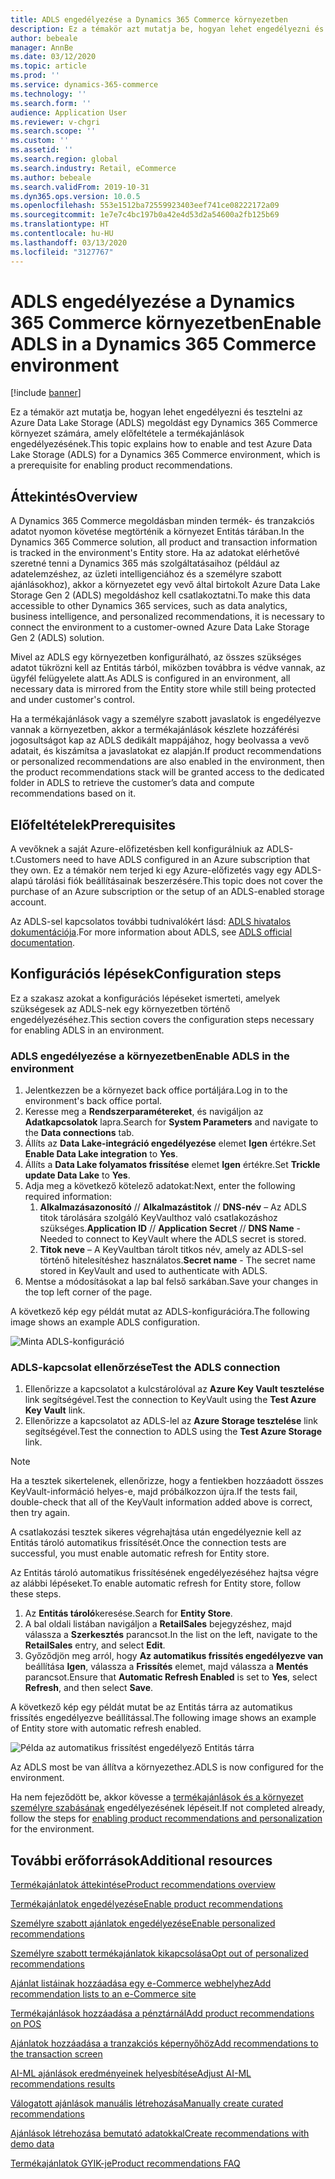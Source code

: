 ```yaml
---
title: ADLS engedélyezése a Dynamics 365 Commerce környezetben
description: Ez a témakör azt mutatja be, hogyan lehet engedélyezni és tesztelni az Azure Data Lake Storage (ADLS) megoldást egy Dynamics 365 Commerce környezet számára, amely előfeltétele a termékajánlások engedélyezésének.
author: bebeale
manager: AnnBe
ms.date: 03/12/2020
ms.topic: article
ms.prod: ''
ms.service: dynamics-365-commerce
ms.technology: ''
ms.search.form: ''
audience: Application User
ms.reviewer: v-chgri
ms.search.scope: ''
ms.custom: ''
ms.assetid: ''
ms.search.region: global
ms.search.industry: Retail, eCommerce
ms.author: bebeale
ms.search.validFrom: 2019-10-31
ms.dyn365.ops.version: 10.0.5
ms.openlocfilehash: 553e1512ba72559923403eef741ce08222172a09
ms.sourcegitcommit: 1e7e7c4bc197b0a42e4d53d2a54600a2fb125b69
ms.translationtype: HT
ms.contentlocale: hu-HU
ms.lasthandoff: 03/13/2020
ms.locfileid: "3127767"
---
```

# <a name="enable-adls-in-a-dynamics-365-commerce-environment"></a><span data-ttu-id="03d0f-103">ADLS engedélyezése a Dynamics 365 Commerce környezetben</span><span class="sxs-lookup"><span data-stu-id="03d0f-103">Enable ADLS in a Dynamics 365 Commerce environment</span></span>

[!include [banner](includes/banner.md)]

<span data-ttu-id="03d0f-104">Ez a témakör azt mutatja be, hogyan lehet engedélyezni és tesztelni az Azure Data Lake Storage (ADLS) megoldást egy Dynamics 365 Commerce környezet számára, amely előfeltétele a termékajánlások engedélyezésének.</span><span class="sxs-lookup"><span data-stu-id="03d0f-104">This topic explains how to enable and test Azure Data Lake Storage (ADLS) for a Dynamics 365 Commerce environment, which is a prerequisite for enabling product recommendations.</span></span>

## <a name="overview"></a><span data-ttu-id="03d0f-105">Áttekintés</span><span class="sxs-lookup"><span data-stu-id="03d0f-105">Overview</span></span>

<span data-ttu-id="03d0f-106">A Dynamics 365 Commerce megoldásban minden termék- és tranzakciós adatot nyomon követése megtörténik a környezet Entitás tárában.</span><span class="sxs-lookup"><span data-stu-id="03d0f-106">In the Dynamics 365 Commerce solution, all product and transaction information is tracked in the environment's Entity store.</span></span> <span data-ttu-id="03d0f-107">Ha az adatokat elérhetővé szeretné tenni a Dynamics 365 más szolgáltatásaihoz (például az adatelemzéshez, az üzleti intelligenciához és a személyre szabott ajánlásokhoz), akkor a környezetet egy vevő által birtokolt Azure Data Lake Storage Gen 2 (ADLS) megoldáshoz kell csatlakoztatni.</span><span class="sxs-lookup"><span data-stu-id="03d0f-107">To make this data accessible to other Dynamics 365 services, such as data analytics, business intelligence, and personalized recommendations, it is necessary to connect the environment to a customer-owned Azure Data Lake Storage Gen 2 (ADLS) solution.</span></span>

<span data-ttu-id="03d0f-108">Mivel az ADLS egy környezetben konfigurálható, az összes szükséges adatot tükrözni kell az Entitás tárból, miközben továbbra is védve vannak, az ügyfél felügyelete alatt.</span><span class="sxs-lookup"><span data-stu-id="03d0f-108">As ADLS is configured in an environment, all necessary data is mirrored from the Entity store while still being protected and under customer's control.</span></span>

<span data-ttu-id="03d0f-109">Ha a termékajánlások vagy a személyre szabott javaslatok is engedélyezve vannak a környezetben, akkor a termékajánlások készlete hozzáférési jogosultságot kap az ADLS dedikált mappájához, hogy beolvassa a vevő adatait, és kiszámítsa a javaslatokat ez alapján.</span><span class="sxs-lookup"><span data-stu-id="03d0f-109">If product recommendations or personalized recommendations are also enabled in the environment, then the product recommendations stack will be granted access to the dedicated folder in ADLS to retrieve the customer’s data and compute recommendations based on it.</span></span>

## <a name="prerequisites"></a><span data-ttu-id="03d0f-110">Előfeltételek</span><span class="sxs-lookup"><span data-stu-id="03d0f-110">Prerequisites</span></span>

<span data-ttu-id="03d0f-111">A vevőknek a saját Azure-előfizetésben kell konfigurálniuk az ADLS-t.</span><span class="sxs-lookup"><span data-stu-id="03d0f-111">Customers need to have ADLS configured in an Azure subscription that they own.</span></span> <span data-ttu-id="03d0f-112">Ez a témakör nem terjed ki egy Azure-előfizetés vagy egy ADLS-alapú tárolási fiók beállításainak beszerzésére.</span><span class="sxs-lookup"><span data-stu-id="03d0f-112">This topic does not cover the purchase of an Azure subscription or the setup of an ADLS-enabled storage account.</span></span>

<span data-ttu-id="03d0f-113">Az ADLS-sel kapcsolatos további tudnivalókért lásd: [ADLS hivatalos dokumentációja](https://azure.microsoft.com/pricing/details/storage/data-lake).</span><span class="sxs-lookup"><span data-stu-id="03d0f-113">For more information about ADLS, see [ADLS official documentation](https://azure.microsoft.com/pricing/details/storage/data-lake).</span></span>
  
## <a name="configuration-steps"></a><span data-ttu-id="03d0f-114">Konfigurációs lépések</span><span class="sxs-lookup"><span data-stu-id="03d0f-114">Configuration steps</span></span>

<span data-ttu-id="03d0f-115">Ez a szakasz azokat a konfigurációs lépéseket ismerteti, amelyek szükségesek az ADLS-nek egy környezetben történő engedélyezéséhez.</span><span class="sxs-lookup"><span data-stu-id="03d0f-115">This section covers the configuration steps necessary for enabling ADLS in an environment.</span></span>

### <a name="enable-adls-in-the-environment"></a><span data-ttu-id="03d0f-116">ADLS engedélyezése a környezetben</span><span class="sxs-lookup"><span data-stu-id="03d0f-116">Enable ADLS in the environment</span></span>

1. <span data-ttu-id="03d0f-117">Jelentkezzen be a környezet back office portáljára.</span><span class="sxs-lookup"><span data-stu-id="03d0f-117">Log in to the environment's back office portal.</span></span>
1. <span data-ttu-id="03d0f-118">Keresse meg a **Rendszerparamétereket**, és navigáljon az **Adatkapcsolatok** lapra.</span><span class="sxs-lookup"><span data-stu-id="03d0f-118">Search for **System Parameters** and navigate to the **Data connections** tab.</span></span> 
1. <span data-ttu-id="03d0f-119">Állíts az **Data Lake-integráció engedélyezése** elemet **Igen** értékre.</span><span class="sxs-lookup"><span data-stu-id="03d0f-119">Set **Enable Data Lake integration** to **Yes**.</span></span>
1. <span data-ttu-id="03d0f-120">Állíts a **Data Lake folyamatos frissítése** elemet **Igen** értékre.</span><span class="sxs-lookup"><span data-stu-id="03d0f-120">Set **Trickle update Data Lake** to **Yes**.</span></span>
1. <span data-ttu-id="03d0f-121">Adja meg a következő kötelező adatokat:</span><span class="sxs-lookup"><span data-stu-id="03d0f-121">Next, enter the following required information:</span></span>
    1. <span data-ttu-id="03d0f-122">**Alkalmazásazonosító** // **Alkalmazástitok** // **DNS-név** – Az ADLS titok tárolására szolgáló KeyVaulthoz való csatlakozáshoz szükséges.</span><span class="sxs-lookup"><span data-stu-id="03d0f-122">**Application ID** // **Application Secret** // **DNS Name** - Needed to connect to KeyVault where the ADLS secret is stored.</span></span>
    1. <span data-ttu-id="03d0f-123">**Titok neve** – A KeyVaultban tárolt titkos név, amely az ADLS-sel történő hitelesítéshez használatos.</span><span class="sxs-lookup"><span data-stu-id="03d0f-123">**Secret name** - The secret name stored in KeyVault and used to authenticate with ADLS.</span></span>
1. <span data-ttu-id="03d0f-124">Mentse a módosításokat a lap bal felső sarkában.</span><span class="sxs-lookup"><span data-stu-id="03d0f-124">Save your changes in the top left corner of the page.</span></span>

<span data-ttu-id="03d0f-125">A következő kép egy példát mutat az ADLS-konfigurációra.</span><span class="sxs-lookup"><span data-stu-id="03d0f-125">The following image shows an example ADLS configuration.</span></span>

![Minta ADLS-konfiguráció](./media/exampleADLSConfig1.png)

### <a name="test-the-adls-connection"></a><span data-ttu-id="03d0f-127">ADLS-kapcsolat ellenőrzése</span><span class="sxs-lookup"><span data-stu-id="03d0f-127">Test the ADLS connection</span></span>

1. <span data-ttu-id="03d0f-128">Ellenőrizze a kapcsolatot a kulcstárolóval az **Azure Key Vault tesztelése** link segítségével.</span><span class="sxs-lookup"><span data-stu-id="03d0f-128">Test the connection to KeyVault using the **Test Azure Key Vault** link.</span></span>
1. <span data-ttu-id="03d0f-129">Ellenőrizze a kapcsolatot az ADLS-lel az **Azure Storage tesztelése** link segítségével.</span><span class="sxs-lookup"><span data-stu-id="03d0f-129">Test the connection to ADLS using the **Test Azure Storage** link.</span></span>

> [!NOTE]
> <span data-ttu-id="03d0f-130">Ha a tesztek sikertelenek, ellenőrizze, hogy a fentiekben hozzáadott összes KeyVault-információ helyes-e, majd próbálkozzon újra.</span><span class="sxs-lookup"><span data-stu-id="03d0f-130">If the tests fail, double-check that all of the KeyVault information added above is correct, then try again.</span></span>

<span data-ttu-id="03d0f-131">A csatlakozási tesztek sikeres végrehajtása után engedélyeznie kell az Entitás tároló automatikus frissítését.</span><span class="sxs-lookup"><span data-stu-id="03d0f-131">Once the connection tests are successful, you must enable automatic refresh for Entity store.</span></span>

<span data-ttu-id="03d0f-132">Az Entitás tároló automatikus frissítésének engedélyezéséhez hajtsa végre az alábbi lépéseket.</span><span class="sxs-lookup"><span data-stu-id="03d0f-132">To enable automatic refresh for Entity store, follow these steps.</span></span>

1. <span data-ttu-id="03d0f-133">Az **Entitás tároló**keresése.</span><span class="sxs-lookup"><span data-stu-id="03d0f-133">Search for **Entity Store**.</span></span>
1. <span data-ttu-id="03d0f-134">A bal oldali listában navigáljon a **RetailSales** bejegyzéshez, majd válassza a **Szerkesztés** parancsot.</span><span class="sxs-lookup"><span data-stu-id="03d0f-134">In the list on the left, navigate to the **RetailSales** entry, and select **Edit**.</span></span>
1. <span data-ttu-id="03d0f-135">Győződjön meg arról, hogy **Az automatikus frissítés engedélyezve van** beállítása **Igen**, válassza a **Frissítés** elemet, majd válassza a **Mentés** parancsot.</span><span class="sxs-lookup"><span data-stu-id="03d0f-135">Ensure that **Automatic Refresh Enabled** is set to **Yes**, select **Refresh**, and then select **Save**.</span></span>

<span data-ttu-id="03d0f-136">A következő kép egy példát mutat be az Entitás tárra az automatikus frissítés engedélyezve beállítással.</span><span class="sxs-lookup"><span data-stu-id="03d0f-136">The following image shows an example of Entity store with automatic refresh enabled.</span></span>

![Példa az automatikus frissítést engedélyező Entitás tárra](./media/exampleADLSConfig2.png)

<span data-ttu-id="03d0f-138">Az ADLS most be van állítva a környezethez.</span><span class="sxs-lookup"><span data-stu-id="03d0f-138">ADLS is now configured for the environment.</span></span> 

<span data-ttu-id="03d0f-139">Ha nem fejeződött be, akkor kövesse a [termékajánlások és a környezet személyre szabásának](enable-product-recommendations.md) engedélyezésének lépéseit.</span><span class="sxs-lookup"><span data-stu-id="03d0f-139">If not completed already, follow the steps for [enabling product recommendations and personalization](enable-product-recommendations.md) for the environment.</span></span>

## <a name="additional-resources"></a><span data-ttu-id="03d0f-140">További erőforrások</span><span class="sxs-lookup"><span data-stu-id="03d0f-140">Additional resources</span></span>

[<span data-ttu-id="03d0f-141">Termékajánlatok áttekintése</span><span class="sxs-lookup"><span data-stu-id="03d0f-141">Product recommendations overview</span></span>](product-recommendations.md)

[<span data-ttu-id="03d0f-142">Termékajánlatok engedélyezése</span><span class="sxs-lookup"><span data-stu-id="03d0f-142">Enable product recommendations</span></span>](enable-product-recommendations.md)

[<span data-ttu-id="03d0f-143">Személyre szabott ajánlatok engedélyezése</span><span class="sxs-lookup"><span data-stu-id="03d0f-143">Enable personalized recommendations</span></span>](personalized-recommendations.md)

[<span data-ttu-id="03d0f-144">Személyre szabott termékajánlatok kikapcsolása</span><span class="sxs-lookup"><span data-stu-id="03d0f-144">Opt out of personalized recommendations</span></span>](personalization-gdpr.md)

[<span data-ttu-id="03d0f-145">Ajánlat listáinak hozzáadása egy e-Commerce webhelyhez</span><span class="sxs-lookup"><span data-stu-id="03d0f-145">Add recommendation lists to an e-Commerce site</span></span>](add-reco-list-to-page.md)

[<span data-ttu-id="03d0f-146">Termékajánlások hozzáadása a pénztárnál</span><span class="sxs-lookup"><span data-stu-id="03d0f-146">Add product recommendations on POS</span></span>](product.md)

[<span data-ttu-id="03d0f-147">Ajánlatok hozzáadása a tranzakciós képernyőhöz</span><span class="sxs-lookup"><span data-stu-id="03d0f-147">Add recommendations to the transaction screen</span></span>](add-recommendations-control-pos-screen.md)

[<span data-ttu-id="03d0f-148">AI-ML ajánlások eredményeinek helyesbítése</span><span class="sxs-lookup"><span data-stu-id="03d0f-148">Adjust AI-ML recommendations results</span></span>](modify-product-recommendation-results.md)

[<span data-ttu-id="03d0f-149">Válogatott ajánlások manuális létrehozása</span><span class="sxs-lookup"><span data-stu-id="03d0f-149">Manually create curated recommendations</span></span>](create-editorial-recommendation-lists.md)

[<span data-ttu-id="03d0f-150">Ajánlások létrehozása bemutató adatokkal</span><span class="sxs-lookup"><span data-stu-id="03d0f-150">Create recommendations with demo data</span></span>](product-recommendations-demo-data.md)

[<span data-ttu-id="03d0f-151">Termékajánlatok GYIK-je</span><span class="sxs-lookup"><span data-stu-id="03d0f-151">Product recommendations FAQ</span></span>](faq-recommendations.md)


